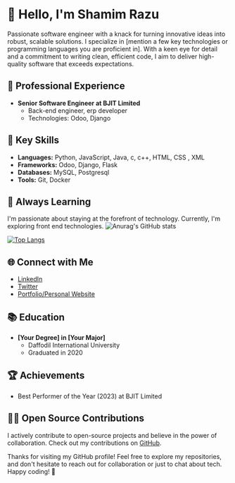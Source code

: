 # 👋 Hello, I'm Shamim Razu

Passionate software engineer with a knack for turning innovative ideas into robust, scalable solutions. I specialize in [mention a few key technologies or programming languages you are proficient in]. With a keen eye for detail and a commitment to writing clean, efficient code, I aim to deliver high-quality software that exceeds expectations.

## 💼 Professional Experience

- **Senior Software Engineer at BJIT Limited**
  - Back-end engineer, erp developer
  - Technologies: Odoo, Django


## 🚀 Key Skills

- **Languages:** Python, JavaScript, Java, c, c++, HTML, CSS , XML
- **Frameworks:** Odoo, Django, Flask
- **Databases:**  MySQL, Postgresql
- **Tools:** Git, Docker

## 🌱 Always Learning

I'm passionate about staying at the forefront of technology. Currently, I'm exploring front end technologies.
![Anurag's GitHub stats](https://github-readme-stats.vercel.app/api?username=shamim-hossen-razu&show_icons=true&theme=transparent)

[![Top Langs](https://github-readme-stats.vercel.app/api/top-langs/?username=anuraghazra&layout=donut)](https://github.com/anuraghazra/github-readme-stats) 

## 🌐 Connect with Me

- [LinkedIn](https://www.linkedin.com/in/yourlinkedin)
- [Twitter](https://twitter.com/yourtwitter)
- [Portfolio/Personal Website](https://www.yourwebsite.com)

## 📚 Education

- **[Your Degree] in [Your Major]**
  - Daffodil International University
  - Graduated in 2020

## 🏆 Achievements

- Best Performer of the Year (2023) at BJIT Limited

## 👨‍💻 Open Source Contributions

I actively contribute to open-source projects and believe in the power of collaboration. Check out my contributions on [GitHub](https://github.com/yourusername).

Thanks for visiting my GitHub profile! Feel free to explore my repositories, and don't hesitate to reach out for collaboration or just to chat about tech. Happy coding! 🚀
